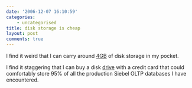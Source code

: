```yaml
---
date: '2006-12-07 16:10:59'
categories:
    - uncategorised
title: disk storage is cheap
layout: post
comments: true
---
```


I find it weird that I can carry around
[4GB](http://www.amazon.co.uk/Integral-4GB-USB-Flash-Drive/dp/B000BRC906)
of disk storage in my pocket.

I find it staggering that I can buy a disk
[drive](http://www.dabs.com/ProductView.aspx?Quicklinx=3TVD&CategorySelectedId=11026&NavigationKey=11026&ExposedRefinement=0&InMerch=1)
with a credit card that could comfortably store 95% of all the
production Siebel OLTP databases I have encountered.
